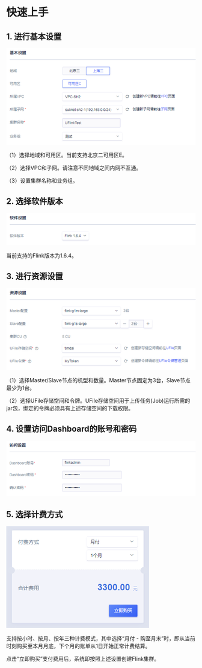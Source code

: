 

# 快速上手

## 1\. 进行基本设置

![](/images/quick/uflink-基本设置.png)

（1）选择地域和可用区。当前支持北京二可用区E。

（2）选择VPC和子网。请注意不同地域之间内网不互通。

（3）设置集群名称和业务组。

## 2\. 选择软件版本

![](/images/quick/uflink-软件设置.png)

当前支持的Flink版本为1.6.4。

## 3\. 进行资源设置

![](/images/quick/uflink-资源设置.png)

（1）选择Master/Slave节点的机型和数量。Master节点固定为3台，Slave节点最少为1台。

（2）选择UFile存储空间和令牌。UFile存储空间用于上传任务(Job)运行所需的jar包，绑定的令牌必须具有上述存储空间的下载权限。

## 4\. 设置访问Dashboard的账号和密码

![](/images/quick/uflink-访问设置.png)

## 5\. 选择计费方式

![](/images/quick/uflink-费用.png)

支持按小时、按月、按年三种计费模式，其中选择“月付 - 购至月末”时，即从当前时刻购买至本月月底，下个月的账单从1日开始正常计费结算。

点击“立即购买”支付费用后，系统即按照上述设置创建Flink集群。

